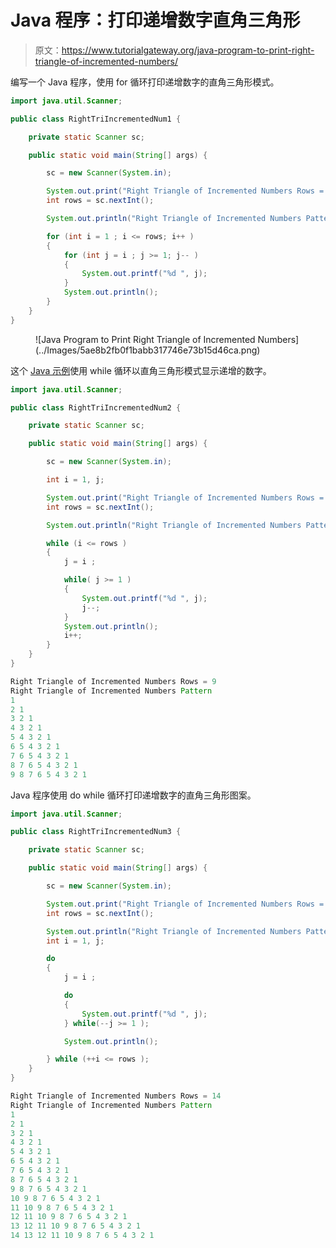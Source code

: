 # Java 程序：打印递增数字直角三角形

> 原文：<https://www.tutorialgateway.org/java-program-to-print-right-triangle-of-incremented-numbers/>

编写一个 Java 程序，使用 for 循环打印递增数字的直角三角形模式。

```java
import java.util.Scanner;

public class RightTriIncrementedNum1 {

	private static Scanner sc;

	public static void main(String[] args) {

		sc = new Scanner(System.in);	

		System.out.print("Right Triangle of Incremented Numbers Rows = ");
		int rows = sc.nextInt();

		System.out.println("Right Triangle of Incremented Numbers Pattern");

		for (int i = 1 ; i <= rows; i++ ) 
		{
			for (int j = i ; j >= 1; j-- ) 	
			{
				System.out.printf("%d ", j);
			}
			System.out.println();
		}
	}
}
```

<figure class="wp-block-image size-large">![Java Program to Print Right Triangle of Incremented Numbers](../Images/5ae8b2fb0f1babb317746e73b15d46ca.png)</figure>

这个 [Java 示例](https://www.tutorialgateway.org/learn-java-programs/)使用 while 循环以直角三角形模式显示递增的数字。

```java
import java.util.Scanner;

public class RightTriIncrementedNum2 {

	private static Scanner sc;

	public static void main(String[] args) {

		sc = new Scanner(System.in);	

		int i = 1, j; 

		System.out.print("Right Triangle of Incremented Numbers Rows = ");
		int rows = sc.nextInt();

		System.out.println("Right Triangle of Incremented Numbers Pattern");

		while (i <= rows ) 
		{
			j = i ;

			while( j >= 1 ) 	
			{
				System.out.printf("%d ", j);
				j--;
			}
			System.out.println();
			i++;
		}
	}
}
```

```java
Right Triangle of Incremented Numbers Rows = 9
Right Triangle of Incremented Numbers Pattern
1 
2 1 
3 2 1 
4 3 2 1 
5 4 3 2 1 
6 5 4 3 2 1 
7 6 5 4 3 2 1 
8 7 6 5 4 3 2 1 
9 8 7 6 5 4 3 2 1 
```

Java 程序使用 do while 循环打印递增数字的直角三角形图案。

```java
import java.util.Scanner;

public class RightTriIncrementedNum3 {

	private static Scanner sc;

	public static void main(String[] args) {

		sc = new Scanner(System.in);	

		System.out.print("Right Triangle of Incremented Numbers Rows = ");
		int rows = sc.nextInt();

		System.out.println("Right Triangle of Incremented Numbers Pattern");
		int i = 1, j; 

		do
		{
			j = i ;

			do	
			{
				System.out.printf("%d ", j);
			} while(--j >= 1 );

			System.out.println();

		} while (++i <= rows );
	}
}
```

```java
Right Triangle of Incremented Numbers Rows = 14
Right Triangle of Incremented Numbers Pattern
1 
2 1 
3 2 1 
4 3 2 1 
5 4 3 2 1 
6 5 4 3 2 1 
7 6 5 4 3 2 1 
8 7 6 5 4 3 2 1 
9 8 7 6 5 4 3 2 1 
10 9 8 7 6 5 4 3 2 1 
11 10 9 8 7 6 5 4 3 2 1 
12 11 10 9 8 7 6 5 4 3 2 1 
13 12 11 10 9 8 7 6 5 4 3 2 1 
14 13 12 11 10 9 8 7 6 5 4 3 2 1 
```